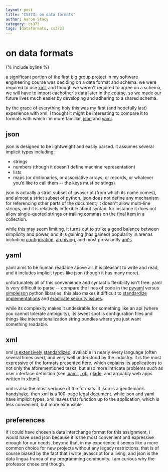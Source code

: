 ```yaml
---
layout: post
title: "CS373: on data formats"
author: Aaron Stacy
category: cs373
tags: [dataformats, cs373]
---
```


# on data formats

{% include byline %}

a significant portion of the first big group project in my software engineering
course was deciding on a data format and schema. we were required to use
[xml][], and though we weren't required to agree on a schema, we will have to
import eachother's data later in the course, so we made our future lives much
easier by developing and adhering to a shared schema.

by the grace of everything holy this was my first (and hopefully last)
experience with xml. i thought it might be interesting to compare it to formats
with which i'm more familiar, [json][] and [yaml][].

## json

json is designed to be lightweight and easily parsed. it assumes several
implicit types including:

 - strings
 - numbers (though it doesn’t define machine representation)
 - lists
 - maps (or dictionaries, or associative arrays, or records, or whatever you’d
   like to call them -- the keys must be stings)

json is actually a strict subset of javascript (from which its name comes), and
almost a strict subset of python. json does not define any mechanism for
referencing other parts of the document; it doesn't allow multi-line strings,
and it is relatively inflexible about syntax. for instance it does not allow
single-quoted strings or trailing commas on the final item in a collection.

while this may seem limiting, it turns out to strike a good balance between
simplicity and power, and it is gaining (has gained) popularity in arenas
including [configuration][], [archiving][], and most prevalantly [api's][].

## yaml

yaml aims to be human readable above all. it is pleasant to write and read, and
it includes implicit types like json (though it has many more).

unfortunately all of this convenience and syntactic flexibility isn't free.
yaml is very difficult to parse -- compare the lines of code in the [pyyaml][]
versus [simplejson][] python libraries. this also makes it difficult to
[standardize implementations][tricky] and [eradicate security issues][pwned].

while its complexity makes it undesirable for something like an api (where you
cannot tolerate ambiguity), its sweet spot is configuration files and things
like internationalization string bundles where you just want something
readable.

## xml

xml [is][xml1] [extensively][xml2] [standardized][xml], available in nearly
every language (often several times over), and very well understood by the
industry. it is the most expressive of the formats presented here, which
explains its applications to not only the aforementioned tasks, but also more
intricate problems such as user interface definition (see [.xaml][], [.xib][],
[glade][], and arguably web apps written in xhtml).

xml is also the most verbose of the formats. if json is a gentleman’s
handshake, then xml is a 100-page legal document. while json and yaml have
implicit types, xml leaves that function up to the application, which is less
convenient, but more extensible.

## preferences

if i could have chosen a data interchange format for this assignment, i would
have used json because it is the most convenient and expressive enough for our
needs. beyond that, in my experience it seems like a more common choice for new
projects without any legacy restrictions. that is of course biased by the fact
that i write javascript for a living, and json is the data lingua franca of my
programming community. i am curious why the professor chose xml though.

[json]: http://www.json.org
[yaml]: http://www.yaml.org
[xml]: http://www.w3.org/TR/REC-xml/
[configuration]: https://npmjs.org/doc/json.html
[archiving]: http://docs.mongodb.org/manual/core/import-export/
[api's]: http://www.programmableweb.com/apis/directory/1?format=JSON
[pyyaml]: http://pyyaml.org/browser
[simplejson]: https://github.com/simplejson/simplejson
[tricky]: http://en.wikipedia.org/wiki/YAML%23Pitfalls_and_implementation_defects
[pwned]: http://tenderlovemaking.com/2013/02/06/yaml-f7u12.html
[xml1]: http://www.ietf.org/rfc/rfc4646.txt
[xml2]: http://www.ietf.org/rfc/rfc4647.txt
[.xaml]: http://msdn.microsoft.com/en-us/library/cc295302.aspx
[.xib]: http://en.wikipedia.org/wiki/Interface_Builder
[glade]: https://glade.gnome.org
